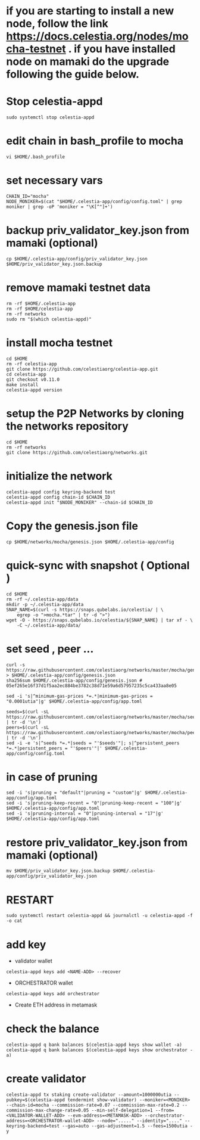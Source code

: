 # if you are starting to install a new node, follow the link https://docs.celestia.org/nodes/mocha-testnet . if you have installed node on mamaki do the upgrade following the guide below.
# Stop celestia-appd

````
sudo systemctl stop celestia-appd
````

# edit chain in bash_profile to mocha

````
vi $HOME/.bash_profile
````
# set necessary vars
````
CHAIN_ID="mocha"
NODE_MONIKER=$(cat "$HOME/.celestia-app/config/config.toml" | grep moniker | grep -oP 'moniker = "\K[^"]+')
````
# backup priv_validator_key.json from mamaki (optional)
````
cp $HOME/.celestia-app/config/priv_validator_key.json $HOME/priv_validator_key.json.backup
````
# remove mamaki testnet data
````
rm -rf $HOME/.celestia-app
rm -rf $HOME/celestia-app
rm -rf networks
sudo rm "$(which celestia-appd)"
````
# install mocha testnet
````
cd $HOME
rm -rf celestia-app
git clone https://github.com/celestiaorg/celestia-app.git
cd celestia-app
git checkout v0.11.0
make install
celestia-appd version
````
# setup the P2P Networks by cloning the networks repository
````
cd $HOME
rm -rf networks
git clone https://github.com/celestiaorg/networks.git
````
# initialize the network
````
celestia-appd config keyring-backend test
celestia-appd config chain-id $CHAIN_ID
celestia-appd init "$NODE_MONIKER" --chain-id $CHAIN_ID
````
# Copy the genesis.json file
````
cp $HOME/networks/mocha/genesis.json $HOME/.celestia-app/config
````
# quick-sync with snapshot (  Optional )
````
cd $HOME
rm -rf ~/.celestia-app/data
mkdir -p ~/.celestia-app/data
SNAP_NAME=$(curl -s https://snaps.qubelabs.io/celestia/ | \
    egrep -o ">mocha.*tar" | tr -d ">")
wget -O - https://snaps.qubelabs.io/celestia/${SNAP_NAME} | tar xf - \
    -C ~/.celestia-app/data/
````
# set seed , peer ...
````
curl -s https://raw.githubusercontent.com/celestiaorg/networks/master/mocha/genesis.json > $HOME/.celestia-app/config/genesis.json
sha256sum $HOME/.celestia-app/config/genesis.json # 05ef265e16f37d1f5aa2ec884be3782c38d71e59a6d57957235c5ca433aa8e05

sed -i 's|^minimum-gas-prices *=.*|minimum-gas-prices = "0.0001utia"|g' $HOME/.celestia-app/config/app.toml

seeds=$(curl -sL https://raw.githubusercontent.com/celestiaorg/networks/master/mocha/seeds.txt | tr -d '\n')
peers=$(curl -sL https://raw.githubusercontent.com/celestiaorg/networks/master/mocha/peers.txt | tr -d '\n')
sed -i -e 's|^seeds *=.*|seeds = "'$seeds'"|; s|^persistent_peers *=.*|persistent_peers = "'$peers'"|' $HOME/.celestia-app/config/config.toml
````
# in case of pruning
````
sed -i 's|pruning = "default"|pruning = "custom"|g' $HOME/.celestia-app/config/app.toml
sed -i 's|pruning-keep-recent = "0"|pruning-keep-recent = "100"|g' $HOME/.celestia-app/config/app.toml
sed -i 's|pruning-interval = "0"|pruning-interval = "17"|g' $HOME/.celestia-app/config/app.toml
````
# restore priv_validator_key.json from mamaki (optional)
````
mv $HOME/priv_validator_key.json.backup $HOME/.celestia-app/config/priv_validator_key.json
````
# RESTART
````
sudo systemctl restart celestia-appd && journalctl -u celestia-appd -f -o cat
````
# add key
- validator wallet
````
celestia-appd keys add <NAME-ADD> --recover
````
- ORCHESTRATOR wallet
````
celestia-appd keys add orchestrator
````
- Create ETH address in metamask
# check the balance
````
celestia-appd q bank balances $(celestia-appd keys show wallet -a)
celestia-appd q bank balances $(celestia-appd keys show orchestrator -a)
````

# create validator
````
celestia-appd tx staking create-validator --amount=1000000utia --pubkey=$(celestia-appd tendermint show-validator) --moniker=<MONIKER> --chain-id=mocha --commission-rate=0.07 --commission-max-rate=0.2 --commission-max-change-rate=0.05 --min-self-delegation=1 --from=<VALIDATOR-WALLET-ADD> --evm-address=<METAMASK-ADD> --orchestrator-address=<ORCHESTRATOR-wallet-ADD> --node="....." --identity="...." --keyring-backend=test --gas=auto --gas-adjustment=1.5 --fees=1500utia -y
````
